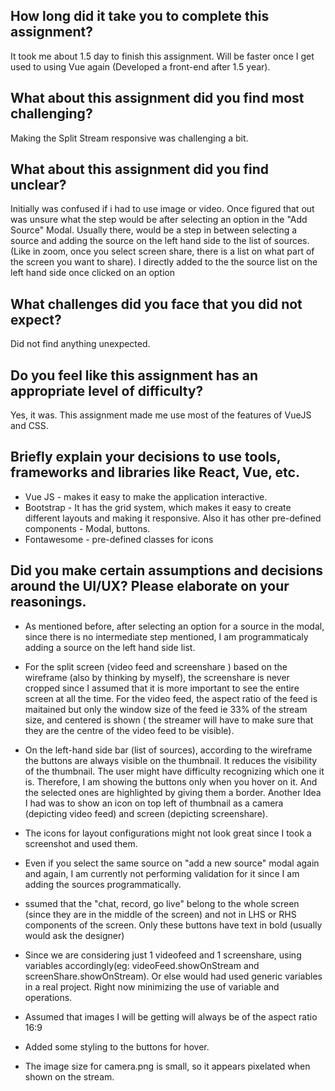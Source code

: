 ## How long did it take you to complete this assignment?
It took me about 1.5 day to finish this assignment. Will be faster once I get used to using Vue again (Developed a front-end after 1.5 year).

## What about this assignment did you find most challenging?
Making the Split Stream responsive was challenging a bit.

## What about this assignment did you find unclear?
Initially was confused if i had to use image or video. Once figured that out was unsure what the step would be after selecting an option in the "Add Source" Modal. Usually there, would be a step in between selecting a source and adding the source on the left hand side to the list of sources.(Like in zoom, once you select screen share, there is a list on what part of the screen you want to share). I directly added to the the source list on the left hand side once clicked on an option

## What challenges did you face that you did not expect?
Did not find anything unexpected.

## Do you feel like this assignment has an appropriate level of difficulty?
Yes, it was. This assignment made me use most of the features of VueJS and CSS.

## Briefly explain your decisions to use tools, frameworks and libraries like React, Vue, etc.
- Vue JS - makes it easy to make the application interactive.
- Bootstrap - It has the grid system, which makes it easy to create different layouts and making it responsive. Also it has other pre-defined components - Modal, buttons.
- Fontawesome - pre-defined classes for icons

## Did you make certain assumptions and decisions around the UI/UX? Please elaborate on your reasonings.


- As mentioned before, after selecting an option for a source in the modal, since there is no intermediate step mentioned, I am programmaticaly adding a source on the left hand side list.

- For the split screen (video feed and screenshare ) based on the wireframe (also by thinking by myself), the screenshare is never cropped since I assumed that it is more important to see the entire screen at all the time. For the video feed, the aspect ratio of the feed is maitained but only the window size of the feed ie 33%  of the stream size, and centered is shown ( the streamer will have to make sure that they are the centre of the video feed to be visible).

- On the left-hand side bar (list of sources), according to the wireframe the buttons are always visible on the thumbnail. It reduces the visibility of the thumbnail. The user might have difficulty recognizing which one it is. Therefore, I am showing the buttons only when you hover on it. And the selected ones are highlighted by giving them a border. Another Idea I had was to show an icon on top left of thumbnail as a camera (depicting video feed) and screen (depicting screenshare).

- The icons for layout configurations might not look great since I took a screenshot and used them.

- Even if you select the same source on "add a new source" modal again and again, I am currently not performing validation for it since I am adding the sources programmatically.

- ssumed that the "chat, record, go live" belong to the whole screen (since they are in the middle of the screen) and not in LHS or RHS components of the screen. Only these buttons have text in bold (usually would ask the designer) 

- Since we are considering just 1 videofeed and 1 screenshare, using variables accordingly(eg: videoFeed.showOnStream and screenShare.showOnStream). Or else would had used generic variables in a real project. Right now minimizing the use of variable and operations.

- Assumed that images I will be getting will always be of the aspect ratio 16:9

- Added some styling to the buttons for hover.

- The image size for camera.png is small, so it appears pixelated when shown on the stream.


